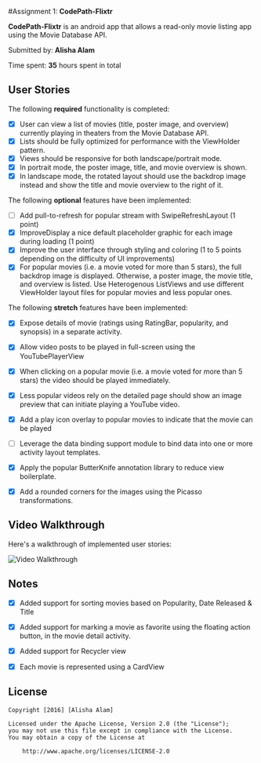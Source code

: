 #Assignment 1: **CodePath-Flixtr**

**CodePath-Flixtr** is an android app that allows a read-only movie listing app using the Movie Database API.

Submitted by: **Alisha Alam**

Time spent: **35** hours spent in total

## User Stories

The following **required** functionality is completed:

* [x] User can view a list of movies (title, poster image, and overview) currently playing in theaters from the Movie Database API.
* [x] Lists should be fully optimized for performance with the ViewHolder pattern.
* [x] Views should be responsive for both landscape/portrait mode.
* [x] In portrait mode, the poster image, title, and movie overview is shown.
* [x] In landscape mode, the rotated layout should use the backdrop image instead and show the title and movie overview to the right of it.

The following **optional** features have been implemented:

* [ ] Add pull-to-refresh for popular stream with SwipeRefreshLayout (1 point)
* [x] ImproveDisplay a nice default placeholder graphic for each image during loading (1 point)
* [x] Improve the user interface through styling and coloring (1 to 5 points depending on the difficulty of UI improvements)
* [x] For popular movies (i.e. a movie voted for more than 5 stars), the full backdrop image is displayed. Otherwise, a poster image, the movie title, and overview is listed. Use Heterogenous ListViews and use different ViewHolder layout files for popular movies and less popular ones.

The following **stretch** features have been implemented:
* [x] Expose details of movie (ratings using RatingBar, popularity, and synopsis) in a separate activity.
* [x] Allow video posts to be played in full-screen using the YouTubePlayerView
* [x] When clicking on a popular movie (i.e. a movie voted for more than 5 stars) the video should be played immediately.
* [x] Less popular videos rely on the detailed page should show an image preview that can initiate playing a YouTube video.
* [x] Add a play icon overlay to popular movies to indicate that the movie can be played
* [ ] Leverage the data binding support module to bind data into one or more activity layout templates.
* [x] Apply the popular ButterKnife annotation library to reduce view boilerplate. 
* [x] Add a rounded corners for the images using the Picasso transformations. 


## Video Walkthrough 

Here's a walkthrough of implemented user stories:

<img src='//TODO' title='Video Walkthrough' width='' alt='Video Walkthrough' />

## Notes
* [x] Added support for sorting movies based on Popularity, Date Released & Title
* [x] Added support for marking a movie as favorite using the floating action button, in the movie detail activity.
* [x] Added support for Recycler view
* [x] Each movie is represented using a CardView


## License

    Copyright [2016] [Alisha Alam]

    Licensed under the Apache License, Version 2.0 (the "License");
    you may not use this file except in compliance with the License.
    You may obtain a copy of the License at

        http://www.apache.org/licenses/LICENSE-2.0
